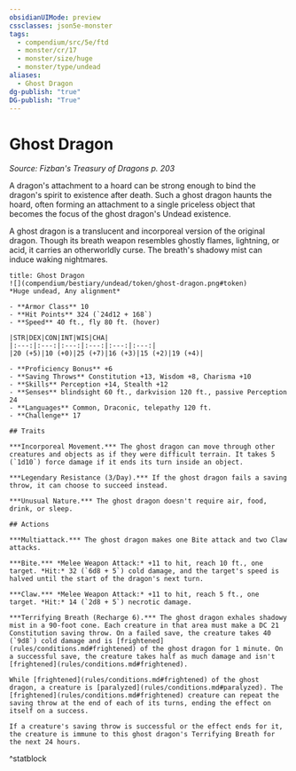 ```yaml
---
obsidianUIMode: preview
cssclasses: json5e-monster
tags:
  - compendium/src/5e/ftd
  - monster/cr/17
  - monster/size/huge
  - monster/type/undead
aliases:
  - Ghost Dragon
dg-publish: "true"
DG-publish: "True"
---
```

# Ghost Dragon
*Source: Fizban's Treasury of Dragons p. 203*  

A dragon's attachment to a hoard can be strong enough to bind the dragon's spirit to existence after death. Such a ghost dragon haunts the hoard, often forming an attachment to a single priceless object that becomes the focus of the ghost dragon's Undead existence.

A ghost dragon is a translucent and incorporeal version of the original dragon. Though its breath weapon resembles ghostly flames, lightning, or acid, it carries an otherworldly curse. The breath's shadowy mist can induce waking nightmares.

```ad-statblock
title: Ghost Dragon
![](compendium/bestiary/undead/token/ghost-dragon.png#token)
*Huge undead, Any alignment*

- **Armor Class** 10 
- **Hit Points** 324 (`24d12 + 168`)
- **Speed** 40 ft., fly 80 ft. (hover)

|STR|DEX|CON|INT|WIS|CHA|
|:---:|:---:|:---:|:---:|:---:|:---:|
|20 (+5)|10 (+0)|25 (+7)|16 (+3)|15 (+2)|19 (+4)|

- **Proficiency Bonus** +6
- **Saving Throws** Constitution +13, Wisdom +8, Charisma +10
- **Skills** Perception +14, Stealth +12
- **Senses** blindsight 60 ft., darkvision 120 ft., passive Perception 24
- **Languages** Common, Draconic, telepathy 120 ft.
- **Challenge** 17

## Traits

***Incorporeal Movement.*** The ghost dragon can move through other creatures and objects as if they were difficult terrain. It takes 5 (`1d10`) force damage if it ends its turn inside an object.

***Legendary Resistance (3/Day).*** If the ghost dragon fails a saving throw, it can choose to succeed instead.

***Unusual Nature.*** The ghost dragon doesn't require air, food, drink, or sleep.

## Actions

***Multiattack.*** The ghost dragon makes one Bite attack and two Claw attacks.

***Bite.*** *Melee Weapon Attack:* +11 to hit, reach 10 ft., one target. *Hit:* 32 (`6d8 + 5`) cold damage, and the target's speed is halved until the start of the dragon's next turn.

***Claw.*** *Melee Weapon Attack:* +11 to hit, reach 5 ft., one target. *Hit:* 14 (`2d8 + 5`) necrotic damage.

***Terrifying Breath (Recharge 6).*** The ghost dragon exhales shadowy mist in a 90-foot cone. Each creature in that area must make a DC 21 Constitution saving throw. On a failed save, the creature takes 40 (`9d8`) cold damage and is [frightened](rules/conditions.md#frightened) of the ghost dragon for 1 minute. On a successful save, the creature takes half as much damage and isn't [frightened](rules/conditions.md#frightened).

While [frightened](rules/conditions.md#frightened) of the ghost dragon, a creature is [paralyzed](rules/conditions.md#paralyzed). The [frightened](rules/conditions.md#frightened) creature can repeat the saving throw at the end of each of its turns, ending the effect on itself on a success.

If a creature's saving throw is successful or the effect ends for it, the creature is immune to this ghost dragon's Terrifying Breath for the next 24 hours.
```
^statblock